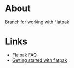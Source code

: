 # About
Branch for working with Flatpak

# Links

* [Flatpak FAQ](http://flatpak.org/faq.html)
* [Getting started with flatpak](http://flatpak.org/getting.html)
